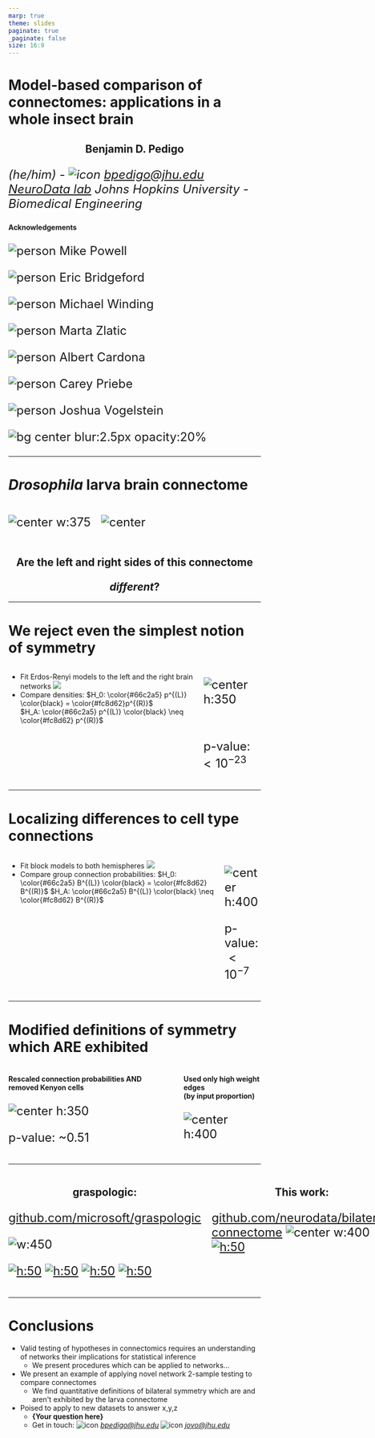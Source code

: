 ```yaml
---
marp: true
theme: slides
paginate: true
_paginate: false
size: 16:9
---
```


<style scoped> 
/* h1 {
    font-size:40px;
} */
p {
    font-size: 24px;
}
</style>

<!-- # Generative network modeling reveals a first quantitative definition of bilateral symmetry exhibited by a whole insect brain connectome -->
<!-- ![icon](../../images/twitter.png) [_@bpedigod (Twitter)_](https://twitter.com/bpedigod) -->

# Model-based comparison of connectomes: applications in a whole insect brain

## Benjamin D. Pedigo
_(he/him) - ![icon](../../images/email.png) [_bpedigo@jhu.edu_](mailto:bpedigo@jhu.edu) 
[NeuroData lab](https://neurodata.io/)_
_Johns Hopkins University - Biomedical Engineering_

#### Acknowledgements
<!-- Start people panels -->
<div class='minipanels'>

<div>

![person](./../../images/people/mike-powell.jpg)
Mike Powell

</div>

<div>

![person](./../../images/people/bridgeford.jpg)
Eric Bridgeford

</div>

<div>

![person](./../../images/people/michael_winding.png)
Michael Winding

</div>

<div>

![person](./../../images/people/marta_zlatic.jpeg)
Marta Zlatic

</div>

<div>

![person](./../../images/people/albert_cardona.jpeg)
Albert Cardona

</div>

<div>

![person](./../../images/people/priebe_carey.jpg)
Carey Priebe

</div>

<div>

![person](./../../images/people/vogelstein_joshua.jpg)
Joshua Vogelstein

</div>

<!-- End people panels -->
</div>
<!-- 
![bg center blur:1px opacity:60%](./../../images/temp-maggot-brain-umap-omni-hue_key=merge_class.png) -->

![bg center blur:2.5px opacity:20%](./../../../results/figs/background/background.svg)

<!-- ![bg opacity:.6 95%](./../../../results/figs/plot_side_layouts/2_network_layout.png) -->


<!-- 
![icon](../../images/email.png) [_bpedigo@jhu.edu_](mailto:bpedigo@jhu.edu)
![icon](../../images/github.png) [_@bdpedigo (Github)_](https://github.com/bdpedigo)
![icon](../../images/twitter.png) [_@bpedigod (Twitter)_](https://twitter.com/bpedigod)
![icon](../../images/web.png) [https://bdpedigo.github.io/](https://bdpedigo.github.io/) -->


<!-- <!-- --- -->

<!-- ---
# Motivation
- This is why we need to compare connectomes to understand x,y,z
- Need methods etc. -->

--- 
# _Drosophila_ larva brain connectome

<div class="columns">
<div>

![center w:375](./images/../../../images/Figure1-brain-render.png)

</div>
<div>

![center](./../../../results/figs/plot_side_layouts/2_network_layout.png)

</div>
</div>

<style scoped>
h2 {
    justify-content: center;
    text-align: center;
}
</style>

## Are the <span style="color: var(--left)"> left </span> and <span style="color: var(--right)"> right </span> sides of this connectome <p> </p> *different*?

<!-- <footer>
Winding, Pedigo et al. “The complete connectome of an insect brain.” In prep. (2022)
</footer> -->

---
# We reject even the simplest notion of symmetry

<div class="columns">
<div>

- Fit Erdos-Renyi models to the left and the right brain networks
![](./../../../results/figs/er_unmatched_test/er_explain.svg)
- Compare densities:
  $H_0: \color{#66c2a5} p^{(L)} \color{black} = \color{#fc8d62}p^{(R)}$  
  $H_A: \color{#66c2a5} p^{(L)} \color{black} \neq  \color{#fc8d62} p^{(R)}$

<!-- ![center h:300](../../../results/figs/er_unmatched_test/er_methods.png) -->


</div>
<div>

![center h:350](./../../../results/figs/er_unmatched_test/er_density.png)

<br>

<div class='center'>

p-value: ${<}10^{-23}$

</div>

</div>
</div>


---
# Localizing differences to cell type connections

<div class="columns">
<div>

- Fit block models to both hemispheres
  ![](./../../images/sbm-methods-short.png)
- Compare group connection probabilities:
  $H_0: \color{#66c2a5} B^{(L)} \color{black} = \color{#fc8d62} B^{(R)}$ 
  $H_A: \color{#66c2a5} B^{(L)} \color{black} \neq  \color{#fc8d62} B^{(R)}$

</div>
<div>

![center h:400](./../../../results/figs/sbm_unmatched_test/sbm_uncorrected_pvalues.svg)

<div class='center'>

p-value: ${<}10^{-7}$

</div>

</div>
</div>

---
# Modified definitions of symmetry which ARE exhibited

<div class="columns">
<div>

#### Rescaled connection probabilities AND removed Kenyon cells

![center h:350](../../../results/figs/adjusted_sbm_unmatched_test/adjusted_methods_explain.svg)

<div class='center'>

p-value: ~$0.51$

</div>

</div>
<div>

#### Used only high weight edges<br>(by input proportion)

![center h:400](./../../../results/figs/thresholding_tests/input_threshold_pvalues_legend.svg)

</div>
</div>

---
<div class="columns">
<div>

## graspologic:

[github.com/microsoft/graspologic](https://github.com/microsoft/graspologic)

![w:450](./../../images/graspologic_svg.svg)

[![h:50](https://pepy.tech/badge/graspologic)](https://pepy.tech/project/graspologic)  [![h:50](https://img.shields.io/github/stars/microsoft/graspologic?style=social)](https://github.com/microsoft/graspologic)  [![h:50](https://img.shields.io/github/contributors/microsoft/graspologic)](https://github.com/microsoft/graspologic/graphs/contributors)  [![h:50](https://img.shields.io/badge/License-MIT-yellow.svg)](https://opensource.org/licenses/MIT)

</div>
<div>


## This work:
[github.com/neurodata/bilateral-connectome](https://github.com/neurodata/bilateral-connectome) 
![center w:400](./../../images/jb_example.png)
[![h:50](https://jupyterbook.org/badge.svg)](http://docs.neurodata.io/bilateral-connectome/)

</div>
</div>

---
# Conclusions 
- Valid testing of hypotheses in connectomics requires an understanding of networks their implications for statistical inference
  - We present procedures which can be applied to networks...
- We present an example of applying novel network 2-sample testing to compare connectomes
    - We find quantitative definitions of bilateral symmetry which are and aren't exhibited by the larva connectome
- Poised to apply to new datasets to answer x,y,z
   - **{Your question here}**
   - Get in touch: ![icon](../../images/email.png) [_bpedigo@jhu.edu_](mailto:bpedigo@jhu.edu) ![icon](../../images/email.png) [_jovo@jhu.edu_](mailto:jovo@jhu.edu)

<!-- <footer>Chung, Pedigo et al. JMLR (2019)</footer> -->

<!-- ---
# Questions?

![bg opacity:.6 95%](./../../../results/figs/plot_side_layouts/2_network_layout.png)

<span> </span>
<span> </span>
<span> </span>
<span> </span>
<span> </span>

<style scoped>
section {
    justify-content: center;
    text-align: center;
}
</style>

### Benjamin D. Pedigo
![icon](../../images/email.png) [_bpedigo@jhu.edu_](mailto:bpedigo@jhu.edu)
![icon](../../images/twitter.png) [_@bpedigod (Twitter)_](https://twitter.com/bpedigod)
![icon](../../images/github.png) [_@bdpedigo (Github)_](https://github.com/bdpedigo)
![icon](../../images/web.png) [https://bdpedigo.github.io/](https://bdpedigo.github.io/) -->

<!-- fold this into one of the previous -->

<!-- refs at the end in like quesions or something -->

<!-- cite stat conn and/or connectal coding -->

<!-- email terry -->
<!-- cover letter -->
<!-- email marta alberta -->
<!-- check with Michael about timing -->
<!-- we have a draft cover letter somewhere -->